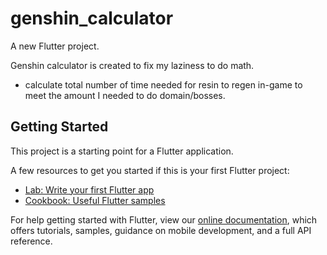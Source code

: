 # genshin_calculator

A new Flutter project.

Genshin calculator is created to fix my laziness to do math.
- calculate total number of time needed for resin to regen in-game to meet the amount I needed to do domain/bosses.


## Getting Started

This project is a starting point for a Flutter application.

A few resources to get you started if this is your first Flutter project:

- [Lab: Write your first Flutter app](https://flutter.dev/docs/get-started/codelab)
- [Cookbook: Useful Flutter samples](https://flutter.dev/docs/cookbook)

For help getting started with Flutter, view our
[online documentation](https://flutter.dev/docs), which offers tutorials,
samples, guidance on mobile development, and a full API reference.
